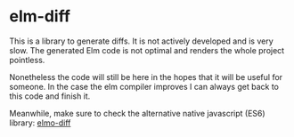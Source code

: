 # elm-diff

This is a library to generate diffs. It is not actively developed and is very
slow. The generated Elm code is not optimal and renders the whole project pointless.

Nonetheless the code will still be here in the hopes that it will be useful for
someone. In the case the elm compiler improves I can always get back to this
code and finish it.

Meanwhile, make sure to check the alternative native javascript (ES6) library:
[elmo-diff](../../../elmo-diff)

